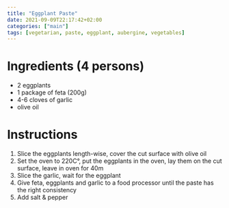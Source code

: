 ```yaml
---
title: "Eggplant Paste"
date: 2021-09-09T22:17:42+02:00
categories: ["main"]
tags: [vegetarian, paste, eggplant, aubergine, vegetables]
---
```


# Ingredients (4 persons)

- 2 eggplants
- 1 package of feta (200g)
- 4-6 cloves of garlic
- olive oil

# Instructions

1. Slice the eggplants length-wise, cover the cut surface with olive oil
1. Set the oven to 220C°, put the eggplants in the oven, lay them on the cut surface, leave in oven for 40m
1. Slice the garlic, wait for the eggplant
1. Give feta, eggplants and garlic to a food processor until the paste has the right consistency
1. Add salt & pepper
